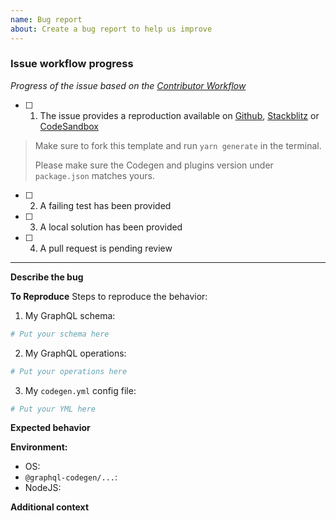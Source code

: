 ```yaml
---
name: Bug report
about: Create a bug report to help us improve
---
```


### Issue workflow progress

_Progress of the issue based on the [Contributor Workflow](https://github.com/the-guild-org/Stack/blob/master/CONTRIBUTING.md#a-typical-contributor-workflow)_

- [ ] 1. The issue provides a reproduction available on [Github](https://github.com/dotansimha/graphql-code-generator-issue-sandbox-template), [Stackblitz](https://stackblitz.com/github/dotansimha/graphql-code-generator-issue-sandbox-template) or [CodeSandbox](https://codesandbox.io/s/github/dotansimha/graphql-code-generator-issue-sandbox-template)
> Make sure to fork this template and run `yarn generate` in the terminal.
> 
> Please make sure the Codegen and plugins version under `package.json` matches yours.
- [ ] 2. A failing test has been provided
- [ ] 3. A local solution has been provided
- [ ] 4. A pull request is pending review

---

**Describe the bug**

<!-- A clear and concise description of what the bug is. -->

**To Reproduce**
Steps to reproduce the behavior:

1. My GraphQL schema:

```graphql
# Put your schema here
```

2. My GraphQL operations:

```graphql
# Put your operations here
```

3. My `codegen.yml` config file:

```yml
# Put your YML here
```

**Expected behavior**

<!-- A clear and concise description of what you expected to happen. -->

**Environment:**

- OS:
- `@graphql-codegen/...`:
- NodeJS:

**Additional context**

<!-- Add any other context about the problem here. -->
